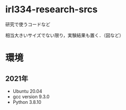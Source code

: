 # irl334-research-srcs
研究で使うコードなど

相当大きいサイズでない限り，実験結果も置く．（図など）

# 環境
## 2021年
* Ubuntu 20.04
* gcc version 9.3.0
* Python 3.8.10
